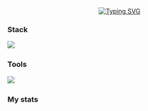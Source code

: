  <div id="greet" align="center">
    <a href="https://git.io/typing-svg"><img src="https://readme-typing-svg.demolab.com?font=Fira+Code&duration=3500&pause=100&color=10FF00&background=000000&center=true&vCenter=true&width=435&height=75&lines=Hi+there;It's+magaoutside;%F0%9F%91%A8%E2%80%8D%F0%9F%92%BB" alt="Typing SVG" /></a>
</div>

### Stack
<img src="https://skillicons.dev/icons?i=py,sklearn,tensorflow,pytorch,opencv,fastapi,bots,cpp,git,docker,bash,html,css,js,lua,sqlite"/>&nbsp;

### Tools
<img src="https://skillicons.dev/icons?i=vscode,visualstudio,pycharm,github,figma,ai,photoshop,arduino,blender,robloxstudio,discord,arch,ubuntu,windows,linux"/>&nbsp;

### My stats
<div id="stat" align="center">
    <img src="http://github-profile-summary-cards.vercel.app/api/cards/profile-details?username=magaoutside&theme=2077" alt=""/>
    <img src="http://github-profile-summary-cards.vercel.app/api/cards/most-commit-language?username=magaoutside&theme=2077" alt=""/>
    <img src="https://github-readme-stats.vercel.app/api?username=magaoutside&show_icons=true&theme=tokyonight" alt=""/>
</div>
